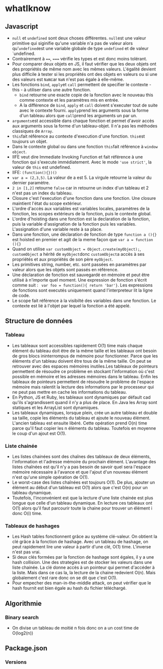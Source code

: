 # whatIknow

## Javascript

* `null` et `undefined` sont deux choses différentes. `null`est une valeur primitive qui siginifie qu'une variable n'a pas de valeur alors qu'`undefined`est une variable globale de type `undefined` et de valeur `undefined. 
* Contrairement à `==`, `===` vérifie les types et est donc moins tolérant.
* Pour comparer deux objets en JS, il faut vérifier que les deux objets ont des propriétés de même nom avec les mêmes valeurs. L'égalité devient plus difficile à tester si les propriétés ont des objets en valeurs ou si une des valeurs est `NaN`car `NaN` n'est pas égale à elle-même.
* Les fonctions `bind`, `apply`et `call` permettent de specifier le contexte - this - à utiliser dans une autre fonction.
  * `bind` retourne une exacte copie de la fonction avec le nouveau this comme contexte et les paramètres mis en entrée.
  * A la différence de `bind`, `apply` et `call` doivent s'executer tout de suite avec le contexte fourni. `apply`prend les arguments sous la forme d'un tableau alors que `call`prend les arguments un par un.
* `arguments`est accessible dans chaque fonction et permet d'avoir accès aux arguments sous la forme d'un tableau-objet. Il n'a pas les méthodes classiques de `Array`.
* `this`fait référence au contexte d'execution d'une fonction. `this`est toujours un objet.
 * Dans le contexte global ou dans une fonction `this`fait référence à `window object`. 
* IIFE veut dire Immediate Invoking Function et fait référence à une fonction qui s'execute immédiatement. Avec le mode `'use strict'`, la valeur de `this` est undefined. 
 * IIFE: `(function(){})()`
* `var a = (2,3,5)`. La valeur de a est 5. La virgule retourne la valeur du dernier paramètre.
* `2 in [1,2]` retourne `false` car in retourne un index d'un tableau et 2 n'est pas un index du tableau.
* Closure c'est l'execution d'une fonction dans une fonction. Une closure maintient l'état du scope extérieur.
* L'ordre d'accès aux variables est variables locales, paramètres de la fonction, les scopes extérieurs de la fonction, puis le contexte global.
* L'ordre d'hoisting dans une fonction est la declaration de la fonction, puis la variable d'assignation de la fonction puis les variables. L'assignation d'une variable reste à sa place.
* Dans une fonction, une déclaration de fonction de type `function a (){}` est hoisted en premier et agit de la meme façon que `var a = function (){}`
* Quand on utilise `var customObject = Object.create(myObject);`, `customObject` a hérité de `myObject`donc `customObject`a accès à ses propriétés et aux propriétés de son père `myObject`.
* Les primitives string, number, etc. sont passées en paramètres par valeur alors que les objets sont passés en référence.
* Une déclaration de fonction est sauvegardé en mémoire et peut être utilisé à n'importe quel moment. Une expression de fonction s'écrit comme suit : 
` var foo = function(){ return 'bar'}`. Les expressions de fonctions sont executés uniquement quand l'interpreteur lit la ligne de code.
* Le scope fait référence à la visibilté des variables dans une fonction. Le contexte est lié à l'objet par lequel la fonction a été appelé.

## Structure de données

### Tableau
* Les tableaux sont accessibles rapidement O(1) time mais chaque élément du tableau doit être de la même taille et les tableaux ont besoin de gros blocs ininterrompus de mémoire pour fonctionner. Parce que les éléments d'un tableau doivent être tous de la même taille. On peut se retrouver avec des espaces mémoires inutiles.Les tableaux de pointeurs permettent de résoudre ce problème en stockant l'information où c'est possible en mémoire et les adresses mémoires dans le tableau. Enfin les tableaux de pointeurs permettent de résoudre le problème de l'espace mémoire mais ralentit la lecture des informations par le processeur qui ne peut pas mettre en cache les informations du tableau.
* En Python, JS et Ruby, les tableaux sont dynamiques par défault cad qu'ils s'agrandissent quand il n'y a plus de place. En Java les Array sont statiques et les ArrayList sont dynamiques.
* Les tableaux dynamiques, lorsque plein, crée un autre tableau et double sa taille, copie les éléments du tableau et ajoute le nouveau élément. L'ancien tableau est ensuite libéré. Cette opération prend O(n) time parce qu'il faut copier les n éléments du tableau. Toutefois en moyenne le coup d'un ajout est O(1).

### Liste chainée
* Les listes chainées sont des chaînes des tableaux de deux éléments, l'information et l'adresse mémoire du prochain élément. L'avantage des listes chaînées est qu'il n'y a pas besoin de savoir quel sera l'espace mémoire nécessaire à l'avance et que l'ajout d'un nouveau élément n'est qu'une simple opération de O(1).
* Le worst-case des listes chaînées est toujours O(1). De plus, ajouter un élément au début d'un tableau est O(1) alors que c'est O(n) pour un tableau dynamique.
* Toutefois, l'inconvénient est que la lecture d'une liste chainée est plus longue que celle d'un tableau dynamique. En lecture ces tableaux ont O(1) alors qu'il faut parcourir toute la chaine pour trouver un élément i donc O(i) time.

### Tableaux de hashages
* Les Hash tables fonctionnent grâce au système clé-valeur. On obtient la clé grâce à la fonction de hashage. Avec un tableau de hashage, on peut rapidement lire une valeur à partir d'une clé, O(1) time. L'inverse n'est pas vrai.
* Si deux clés formées par la fonction de hashage sont égales, il y a une hash collision. Une des strategies est de stocker les valeurs dans une liste chainée. La clé donne accès à un pointeur qui permet d'accéder à la liste. Mais dans ce cas la, la lecture de la chaine redevient O(n). Mais globalement c'est rare donc on se dit que c'est O(1).
* Pour empecher des man-in-the-middle attack, on peut vérifier que le hash fournit est bien égale au hash du fichier téléchargé.

## Algorithmie
### Binary search 
* On divise un tableau de moitié n fois donc on a un cost time de O(log2(n)) 

## Package.json
### Versions 
